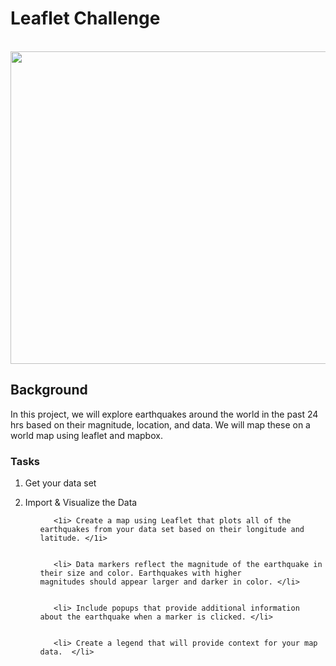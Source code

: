 # Leaflet Challenge
<br> 

<img src = "https://encrypted-tbn0.gstatic.com/images?q=tbn%3AANd9GcQAGWuUTdtZgX4qxDqtUNvvigsluhR2jG-G3CL_IIfEsJVphODP&usqp=CAU" width = 800 height = 500 >

## Background 

In this project, we will explore earthquakes around the world in the past 24 hrs based on their magnitude, location, and data. We will map these on a world map using leaflet and mapbox. 

### Tasks 

1. Get your data set

2. Import & Visualize the Data

     <ul> 
     
          <1i> Create a map using Leaflet that plots all of the earthquakes from your data set based on their longitude and                  latitude. </1i>


          <li> Data markers reflect the magnitude of the earthquake in their size and color. Earthquakes with higher                           magnitudes should appear larger and darker in color. </li>


          <li> Include popups that provide additional information about the earthquake when a marker is clicked. </li>


          <li> Create a legend that will provide context for your map data.  </li>

     </ul>

